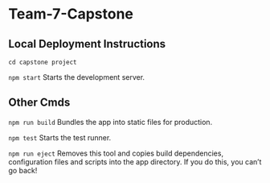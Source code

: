 # Team-7-Capstone
## Local Deployment Instructions
`cd capstone project`

 `npm start`
    Starts the development server.

## Other Cmds
  `npm run build`
    Bundles the app into static files for production.

  `npm test`
    Starts the test runner.

  `npm run eject`
    Removes this tool and copies build dependencies, configuration files
    and scripts into the app directory. If you do this, you can’t go back!
